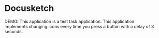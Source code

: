 # Docusketch
DEMO:
This application is a test task application.
This application implements changing icons every time you press a button with a delay of 3 seconds.
